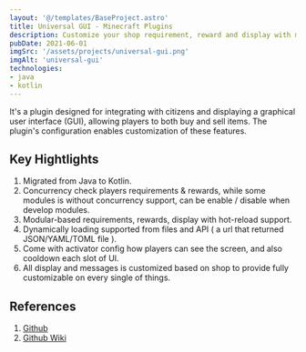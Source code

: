 ```yaml
---
layout: '@/templates/BaseProject.astro'
title: Universal GUI - Minecraft Plugins
description: Customize your shop requirement, reward and display with modular support.
pubDate: 2021-06-01
imgSrc: '/assets/projects/universal-gui.png'
imgAlt: 'universal-gui'
technologies:
- java
- kotlin
---
```


It's a plugin designed for integrating with citizens and displaying a graphical user interface (GUI), allowing players to both buy and sell items. The plugin's configuration enables customization of these features.

## Key Hightlights

1. Migrated from Java to Kotlin.
2. Concurrency check players requirements & rewards, while some modules is without concurrency support, can be enable / disable when develop modules.
3. Modular-based requirements, rewards, display with hot-reload support.
4. Dynamically loading supported from files and API ( a url that returned JSON/YAML/TOML file ).
5. Come with activator config how players can see the screen, and also cooldown each slot of UI.
6. All display and messages is customized based on shop to provide fully customizable on every single of things.

## References 

1. <a href="https://github.com/Oskang09/UniversalGUI" target="_blank">Github</a>
2. <a href="https://github.com/Oskang09/UniversalGUI/wiki" target="_blank">Github Wiki</a>